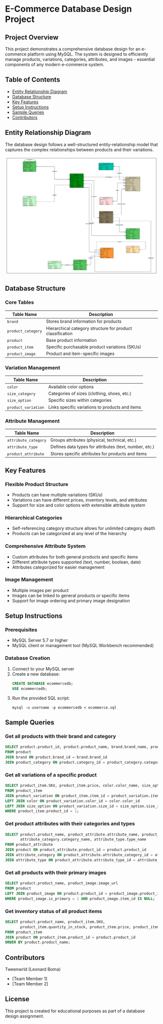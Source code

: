 # E-Commerce Database Design Project

## Project Overview
This project demonstrates a comprehensive database design for an e-commerce platform using MySQL. The system is designed to efficiently manage products, variations, categories, attributes, and images - essential components of any modern e-commerce system.

## Table of Contents
- [Entity Relationship Diagram](#entity-relationship-diagram)
- [Database Structure](#database-structure)
- [Key Features](#key-features)
- [Setup Instructions](#setup-instructions)
- [Sample Queries](#sample-queries)
- [Contributors](#contributors)

## Entity Relationship Diagram
The database design follows a well-structured entity-relationship model that captures the complex relationships between products and their variations.

![E-Commerce ERD](Enterprise-DB-EDG.png)

## Database Structure

### Core Tables
| Table Name         | Description                                                |
|--------------------|------------------------------------------------------------|
| `brand`            | Stores brand information for products                      |
| `product_category` | Hierarchical category structure for product classification |
| `product`          | Base product information                                   |
| `product_item`     | Specific purchasable product variations (SKUs)             |
| `product_image`    | Product and item-specific images                           |

### Variation Management
| Table Name      | Description                                         |
|-----------------|-----------------------------------------------------|
| `color`         | Available color options                             |
| `size_category` | Categories of sizes (clothing, shoes, etc.)         |
| `size_option`   | Specific sizes within categories                    |
| `product_variation` | Links specific variations to products and items |

### Attribute Management
| Table Name           | Description                                            |
|----------------------|--------------------------------------------------------|
| `attribute_category` | Groups attributes (physical, technical, etc.)          |
| `attribute_type`     | Defines data types for attributes (text, number, etc.) |
| `product_attribute`  | Stores specific attributes for products and items      |

## Key Features

### Flexible Product Structure
- Products can have multiple variations (SKUs)
- Variations can have different prices, inventory levels, and attributes
- Support for size and color options with extensible attribute system

### Hierarchical Categories
- Self-referencing category structure allows for unlimited category depth
- Products can be categorized at any level of the hierarchy

### Comprehensive Attribute System
- Custom attributes for both general products and specific items
- Different attribute types supported (text, number, boolean, date)
- Attributes categorized for easier management

### Image Management
- Multiple images per product
- Images can be linked to general products or specific items
- Support for image ordering and primary image designation

## Setup Instructions

### Prerequisites
- MySQL Server 5.7 or higher
- MySQL client or management tool (MySQL Workbench recommended)

### Database Creation
1. Connect to your MySQL server
2. Create a new database:
   ```sql
   CREATE DATABASE ecommercedb;
   USE ecommercedb;
   ```
3. Run the provided SQL script:
   ```
   mysql -u username -p ecommercedb < ecommerce.sql
   ```

## Sample Queries

### Get all products with their brand and category
```sql
SELECT product.product_id, product.product_name, brand.brand_name, product_category.category_name
FROM product
JOIN brand ON product.brand_id = brand.brand_id
JOIN product_category ON product.category_id = product_category.category_id;
```

### Get all variations of a specific product
```sql
SELECT product_item.SKU, product_item.price, color.color_name, size_option.size_name
FROM product_item
JOIN product_variation ON product_item.item_id = product_variation.item_id
LEFT JOIN color ON product_variation.color_id = color.color_id
LEFT JOIN size_option ON product_variation.size_id = size_option.size_id
WHERE product_item.product_id = 1;
```

### Get product attributes with their categories and types
```sql
SELECT product.product_name, product_attribute.attribute_name, product_attribute.attribute_value, 
       attribute_category.category_name, attribute_type.type_name
FROM product_attribute
JOIN product ON product_attribute.product_id = product.product_id
JOIN attribute_category ON product_attribute.attribute_category_id = attribute_category.attribute_category_id
JOIN attribute_type ON product_attribute.attribute_type_id = attribute_type.attribute_type_id;
```

### Get all products with their primary images
```sql
SELECT product.product_name, product_image.image_url
FROM product
LEFT JOIN product_image ON product.product_id = product_image.product_id
WHERE product_image.is_primary = 1 AND product_image.item_id IS NULL;
```

### Get inventory status of all product items
```sql
SELECT product.product_name, product_item.SKU, 
       product_item.quantity_in_stock, product_item.price, product_item.is_available
FROM product_item
JOIN product ON product_item.product_id = product.product_id
ORDER BY product.product_name;
```

## Contributors
Tweenwrld (Leonard Boma) 
- [Team Member 1]
- [Team Member 2]

## License
This project is created for educational purposes as part of a database design assignment.